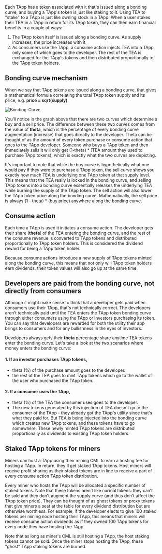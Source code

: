 Each TApp has a token associated with it that's issued along a bonding curve, and buying a TApp's token is just like staking to it. Using TEA to "stake" to a TApp is just like owning stock in a TApp. When a user stakes their TEA in a TApp in return for its TApp token, they can then earn financial benefits in a couple of ways:

1. The TApp token itself is issued along a bonding curve. As supply increases, the price increases with it.
2. As consumers use the TApp, a consume action injects TEA into a TApp, only some of which goes to the developer. The rest of the TEA is exchanged for the TApp's tokens and then distributed proportionally to the TApp token holders.

## Bonding curve mechanism
When we say that TApp tokens are issued along a bonding curve, that gives a mathematical formula correlating the total TApp token supply and its price, e.g. **price = sqrt(supply)**.

![Bonding-Curve](https://user-images.githubusercontent.com/86096370/167538641-45c498a2-7ab1-428a-9ecd-b37a051bb9d2.png)

You'll notice in the graph above that there are two curves which determine a buy and a sell price. The difference between these two curves comes from the value of **theta**, which is the percentage of every bonding curve augmentation (increase) that goes directly to the developer. Theta can be thought of as the amount of every token purchase or consume action that goes to the TApp developer. Someone who buys a TApp token and then immediately sells it will only get (1-theta) * (TEA amount they used to purchase TApp tokens), which is exactly what the two curves are depicting. 

It's important to note that while the buy curve is hypothetically what one would pay if they were to purchase a TApp token, the sell curve shows you exactly how much TEA is underlying one TApp token at that supply level. This means that the TEA really is locked in the bonding curve, and selling TApp tokens into a bonding curve essentially releases the underlying TEA while burning the supply of the TApp token. The sell action will also lower the TApp token price along the bonding curve. Mathematically, the sell price is always (1 - theta) * (buy price) anywhere along the bonding curve.

## Consume action
Each time a TApp is used it initiates a consume action. The developer gets their share (**theta**) of the TEA entering the bonding curve, and the rest of the consume revenue is converted to TApp tokens and distributed proportionally to TApp token holders. This is considered the dividend reward for being a TApp token holder.

Because consume actions introduce a new supply of TApp tokens minted along the bonding curve, this means that not only will TApp token holders earn dividends, their token values will also go up at the same time.

## Developers are paid from the bonding curve, not directly from consumers
Although it might make sense to think that a developer gets paid when consumers use their TApp, that's not technically correct. The developers aren't technically paid until the TEA enters the TApp token bonding curve through either consumers using the TApp or investors purchasing its token. You can say that developers are rewarded for both the utility their app brings to consumers and for any bullishness in the eyes of investors.

Developers always gets their **theta** percentage share anytime TEA tokens enter the bonding curve. Let's take a look at the two scenarios where money enters the bonding curve:

#### 1. If an investor purchases TApp tokens,

- theta (%) of the purchase amount goes to the developer.
- the rest of the TEA goes to mint TApp tokens which go to the wallet of the user who purchased the TApp token. 

#### 2. If a consumer uses the TApp,

- theta (%) of the TEA the consumer uses goes to the developer.
- The new tokens generated by this injection of TEA doesn't go to the consumer of the TApp - they already got the TApp's utility since that's what they paid for. But TEA is being injected into the bonding curve which creates new TApp tokens, and these tokens have to go somewhere. These newly minted TApp tokens are distributed proportionally as dividends to existing TApp token holders.

## Staked TApp tokens for miners

Miners can host a TApp using their mining CML to earn a hosting fee for hosting a TApp. In return, they'll get staked TApp tokens. Host miners will receive profit sharing as their staked tokens are in line to receive a part of every consume action TApp token distribution. 

Every miner who hosts the TApp will be allocated a specific number of staked tokens. Note that these tokens aren't like normal tokens: they can't be sold and they don't augment the supply curve (and thus don't affect the TApp token price). They can be thought of as ghost tokens or proxy tokens that give miners a seat at the table for every dividend distribution but are otherwise worthless. For example, if the developer elects to give 100 staked tokens per mining node hosting their TApp, this means that miners will receive consume action dividends as if they owned 100 TApp tokens for every node they have hosting the TApp.

Note that as long as miner's CML is still hosting a TApp, the host staking tokens cannot be sold. Once the miner stops hosting the TApp, these "ghost" TApp staking tokens are burned.



